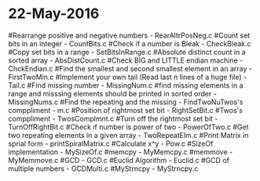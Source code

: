 # 22-May-2016
#Rearrange positive and negative numbers - RearAltrPosNeg.c
#Count set bits in an integer - CountBits.c
#Check if a number is Bleak - CheckBleak.c
#Copy set bits in a range - SetBitsInRange.c
#Absolute distinct count in a sorted array - AbsDistCount.c
#Check BIG and LITTLE endian machine - ChckEndian.c
#Find the smallest and second smallest element in an array - FirstTwoMin.c
#Implement your own tail (Read last n lines of a huge file) - Tail.c
#Find missing number - MissingNum.c
#find missing elements in a range and misssing elements should be printed in sorted order - MissingNums.c
#Find the repeating and the missing - FindTwoNuTwos's comppliment - m.c
#Position of rightmost set bit - RightSetBit.c
#Twos's comppliment - TwosComplmnt.c
#Turn off the rightmost set bit - TurnOffRightBit.c
#Check if number is power of two - PowerOfTwo.c
#Get two repeating elements in a given array - TwoRepeatElm.c
#Print Matrix in sprial form - printSpiralMatrix.c
#Calculate x^y - Pow.c
#SizeOf implementation - MySizeOf.c
#memcpy - MyMemcpy.c
#memmove - MyMemmove.c
#GCD - GCD.c
#Euclid Algorithm - Euclid.c
#GCD of multiple numbers - GCDMulti.c
#MyStrncpy - MyStrncpy.c
